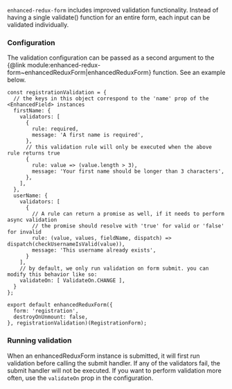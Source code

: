 `enhanced-redux-form` includes improved validation functionality. Instead of having a single validate()
function for an entire form, each input can be validated individually.

### Configuration
The validation configuration can be passed as a second argument to the
{@link module:enhanced-redux-form~enhancedReduxForm|enhancedReduxForm} function. See an example
below.


```
const registrationValidation = {
  // the keys in this object correspond to the 'name' prop of the <EnhancedField> instances
  firstName: {
    validators: [
      {
        rule: required,
        message: 'A first name is required',
      },
      // this validation rule will only be executed when the above rule returns true
      {
        rule: value => (value.length > 3),
        message: 'Your first name should be longer than 3 characters',
      },
    ],
  },
  userName: {
    validators: [
      {
        // A rule can return a promise as well, if it needs to perform async validation
        // the promise should resolve with 'true' for valid or 'false' for invalid
        rule: (value, values, fieldName, dispatch) => dispatch(checkUsernameIsValid(value)),
        message: 'This username already exists',
      }
    ],
    // by default, we only run validation on form submit. you can modify this behavior like so:
    validateOn: [ ValidateOn.CHANGE ],
  }
};

export default enhancedReduxForm({
  form: 'registration',
  destroyOnUnmount: false,
}, registrationValidation)(RegistrationForm);
```

### Running validation
When an enhancedReduxForm instance is submitted, it will first run validation before calling the
submit handler. If any of the validators fail, the submit handler will not be executed. If you
want to perform validation more often, use the `validateOn` prop in the configuration.


